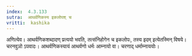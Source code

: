 ```yaml
---
index:  4.3.133
sutra:  आथर्वणिकस्य इकलोपश् च
vritti:  kashika 
---
```


अणित्येव। आथर्वणिकशब्दादण् प्रत्ययो भवति, तत्संनिहोगेन च इकलोपः, तस्य इदम् इत्येतस्मिन् विषये। चरनवुञो ऽपवादः। आथर्वणिकस्यायं आथर्वणो धर्मः आम्नायो वा। चरणाद् धर्माम्नाययोः।

